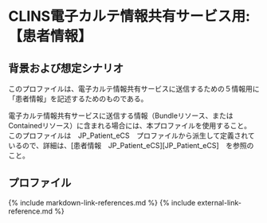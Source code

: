 
# CLINS電子カルテ情報共有サービス用: 【患者情報】

## 背景および想定シナリオ
このプロファイルは、電子カルテ情報共有サービスに送信するための５情報用に「患者情報」を記述するためのものである。

電子カルテ情報共有サービスに送信する情報（Bundleリソース、またはContainedリソース）に含まれる場合には、本プロファイルを使用すること。
このプロファイルは　JP_Patient_eCS　プロファイルから派生して定義されているので、詳細は、[患者情報　JP_Patient_eCS][JP_Patient_eCS]　を参照のこと。


## プロファイル

{% include markdown-link-references.md %}
{% include external-link-reference.md %}